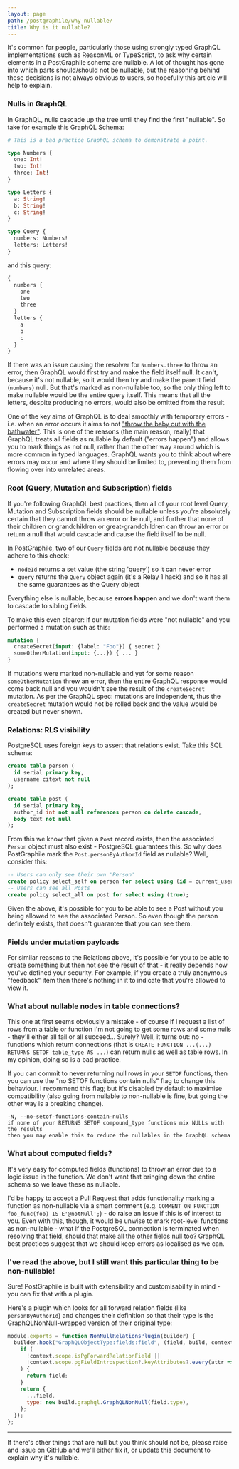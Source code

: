 ```yaml
---
layout: page
path: /postgraphile/why-nullable/
title: Why is it nullable?
---
```


It's common for people, particularly those using strongly typed GraphQL
implementations such as ReasonML or TypeScript, to ask why certain elements in a
PostGraphile schema are nullable. A lot of thought has gone into which parts
should/should not be nullable, but the reasoning behind these decisions is not
always obvious to users, so hopefully this article will help to explain.

### Nulls in GraphQL

In GraphQL, nulls cascade up the tree until they find the first "nullable". So
take for example this GraphQL Schema:

```graphql
# This is a bad practice GraphQL schema to demonstrate a point.

type Numbers {
  one: Int!
  two: Int!
  three: Int!
}

type Letters {
  a: String!
  b: String!
  c: String!
}

type Query {
  numbers: Numbers!
  letters: Letters!
}
```

and this query:

```graphql
{
  numbers {
    one
    two
    three
  }
  letters {
    a
    b
    c
  }
}
```

If there was an issue causing the resolver for `Numbers.three` to throw an
error, then GraphQL would first try and make the field itself null. It can't,
because it's not nullable, so it would then try and make the parent field
(`numbers`) null. But that's marked as non-nullable too, so the only thing left
to make nullable would be the entire query itself. This means that all the
letters, despite producing no errors, would also be omitted from the result.

One of the key aims of GraphQL is to deal smoothly with temporary errors - i.e.
when an error occurs it aims to not
["throw the baby out with the bathwater"](https://en.wikipedia.org/wiki/Don%27t_throw_the_baby_out_with_the_bathwater).
This is one of the reasons (the main reason, really) that GraphQL treats all
fields as nullable by default ("errors happen") and allows you to mark things as
not null, rather than the other way around which is more common in typed
languages. GraphQL wants you to think about where errors may occur and where
they should be limited to, preventing them from flowing over into unrelated
areas.

### Root (Query, Mutation and Subscription) fields

If you're following GraphQL best practices, then all of your root level Query,
Mutation and Subscription fields should be nullable unless you're absolutely
certain that they cannot throw an error or be null, and further that none of
their children or grandchildren or great-grandchildren can throw an error or
return a null that would cascade and cause the field itself to be null.

In PostGraphile, two of our `Query` fields are not nullable because they adhere
to this check:

- `nodeId` returns a set value (the string 'query') so it can never error
- `query` returns the `Query` object again (it's a Relay 1 hack) and so it has
  all the same guarantees as the Query object

Everything else is nullable, because **errors happen** and we don't want them to
cascade to sibling fields.

To make this even clearer: if our mutation fields were "not nullable" and you
performed a mutation such as this:

```graphql
mutation {
  createSecret(input: {label: "Foo"}) { secret }
  someOtherMutation(input: {...}) { ... }
}
```

If mutations were marked non-nullable and yet for some reason
`someOtherMutation` threw an error, then the entire GraphQL response would come
back null and you wouldn't see the result of the `createSecret` mutation. As per
the GraphQL spec: mutations are independent, thus the `createSecret` mutation
would not be rolled back and the value would be created but never shown.

### Relations: RLS visibility

PostgreSQL uses foreign keys to assert that relations exist. Take this SQL
schema:

```sql
create table person (
  id serial primary key,
  username citext not null
);

create table post (
  id serial primary key,
  author_id int not null references person on delete cascade,
  body text not null
);
```

From this we know that given a `Post` record exists, then the associated
`Person` object must also exist - PostgreSQL guarantees this. So why does
PostGraphile mark the `Post.personByAuthorId` field as nullable? Well, consider
this:

```sql
-- Users can only see their own 'Person'
create policy select_self on person for select using (id = current_user_id());
-- Users can see all Posts
create policy select_all on post for select using (true);
```

Given the above, it's possible for you to be able to see a Post without you
being allowed to see the associated Person. So even though the person definitely
exists, that doesn't guarantee that you can see them.

### Fields under mutation payloads

For similar reasons to the Relations above, it's possible for you to be able to
create something but then not see the result of that - it really depends how
you've defined your security. For example, if you create a truly anonymous
"feedback" item then there's nothing in it to indicate that you're allowed to
view it.

### What about nullable nodes in table connections?

This one at first seems obviously a mistake - of course if I request a list of
rows from a table or function I'm not going to get some rows and some nulls -
they'll either all fail or all succeed... Surely? Well, it turns out: no -
functions which return connections (that is
`CREATE FUNCTION ...(...) RETURNS SETOF table_type AS ...`) can return nulls as
well as table rows. In my opinion, doing so is a bad practice.

If you can commit to never returning null rows in your `SETOF` functions, then
you can use the "no SETOF functions contain nulls" flag to change this
behaviour. I recommend this flag; but it's disabled by default to maximise
compatibility (also going from nullable to non-nullable is fine, but going the
other way is a breaking change).

    -N, --no-setof-functions-contain-nulls
    if none of your RETURNS SETOF compound_type functions mix NULLs with the results
    then you may enable this to reduce the nullables in the GraphQL schema

### What about computed fields?

It's very easy for computed fields (functions) to throw an error due to a logic
issue in the function. We don't want that bringing down the entire schema so we
leave these as nullable.

I'd be happy to accept a Pull Request that adds functionality marking a function
as non-nullable via a smart comment (e.g.
`COMMENT ON FUNCTION foo_func(foo) IS E'@notNull';`) - do raise an issue if this
is of interest to you. Even with this, though, it would be unwise to mark
root-level functions as non-nullable - what if the PostgreSQL connection is
terminated when resolving that field, should that make all the other fields null
too? GraphQL best practices suggest that we should keep errors as localised as
we can.

### I've read the above, but I still want this particular thing to be non-nullable!

Sure! PostGraphile is built with extensibility and customisability in mind - you
can fix that with a plugin.

Here's a plugin which looks for all forward relation fields (like
`personByAuthorId`) and changes their definition so that their type is the
GraphQLNonNull-wrapped version of their original type:

```js
module.exports = function NonNullRelationsPlugin(builder) {
  builder.hook("GraphQLObjectType:fields:field", (field, build, context) => {
    if (
      !context.scope.isPgForwardRelationField ||
      !context.scope.pgFieldIntrospection?.keyAttributes?.every(attr => attr.isNotNull)
    ) {
      return field;
    }
    return {
      ...field,
      type: new build.graphql.GraphQLNonNull(field.type),
    };
  });
};
```

---

If there's other things that are null but you think should not be, please raise
and issue on GitHub and we'll either fix it, or update this document to explain
why it's nullable.
